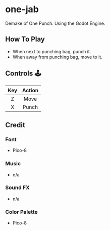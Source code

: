 # one-jab

Demake of One Punch. Using the Godot Engine. 


## How To Play

- When next to punching bag, punch it. 
- When away from punching bag, move to it.

## Controls :joystick: 

|Key|Action|
|:---:|:---:|
|Z|Move|
|X|Punch|

## Credit

### Font
- Pico-8

### Music 
- n/a

### Sound FX
- n/a

### Color Palette
- Pico-8
